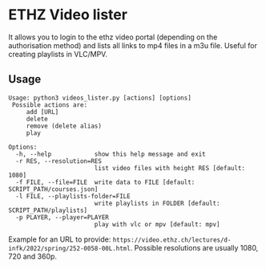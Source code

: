 # ETHZ Video lister

It allows you to login to the ethz video portal (depending on the authorisation method) and lists all links to mp4 files in a m3u file. Useful for creating playlists in VLC/MPV.

## Usage

```
Usage: python3 videos_lister.py [actions] [options]
 Possible actions are:
	 add [URL]
	 delete
	 remove (delete alias)
	 play

Options:
  -h, --help            show this help message and exit
  -r RES, --resolution=RES
                        list video files with height RES [default: 1080]
  -f FILE, --file=FILE  write data to FILE [default: SCRIPT_PATH/courses.json]
  -l FILE, --playlists-folder=FILE
                        write playlists in FOLDER [default: SCRIPT_PATH/playlists]
  -p PLAYER, --player=PLAYER
                        play with vlc or mpv [default: mpv]

```
Example for an URL to provide: `https://video.ethz.ch/lectures/d-infk/2022/spring/252-0058-00L.html`. Possible resolutions are usually 1080, 720 and 360p.
